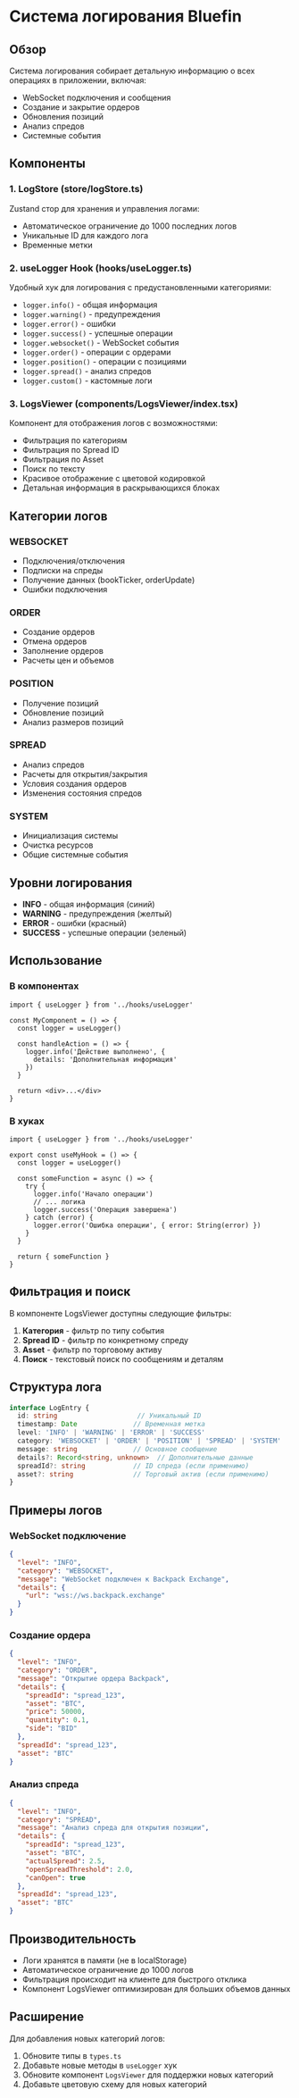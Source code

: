 # Система логирования Bluefin

## Обзор

Система логирования собирает детальную информацию о всех операциях в приложении, включая:
- WebSocket подключения и сообщения
- Создание и закрытие ордеров
- Обновления позиций
- Анализ спредов
- Системные события

## Компоненты

### 1. LogStore (store/logStore.ts)
Zustand стор для хранения и управления логами:
- Автоматическое ограничение до 1000 последних логов
- Уникальные ID для каждого лога
- Временные метки

### 2. useLogger Hook (hooks/useLogger.ts)
Удобный хук для логирования с предустановленными категориями:
- `logger.info()` - общая информация
- `logger.warning()` - предупреждения
- `logger.error()` - ошибки
- `logger.success()` - успешные операции
- `logger.websocket()` - WebSocket события
- `logger.order()` - операции с ордерами
- `logger.position()` - операции с позициями
- `logger.spread()` - анализ спредов
- `logger.custom()` - кастомные логи

### 3. LogsViewer (components/LogsViewer/index.tsx)
Компонент для отображения логов с возможностями:
- Фильтрация по категориям
- Фильтрация по Spread ID
- Фильтрация по Asset
- Поиск по тексту
- Красивое отображение с цветовой кодировкой
- Детальная информация в раскрывающихся блоках

## Категории логов

### WEBSOCKET
- Подключения/отключения
- Подписки на спреды
- Получение данных (bookTicker, orderUpdate)
- Ошибки подключения

### ORDER
- Создание ордеров
- Отмена ордеров
- Заполнение ордеров
- Расчеты цен и объемов

### POSITION
- Получение позиций
- Обновление позиций
- Анализ размеров позиций

### SPREAD
- Анализ спредов
- Расчеты для открытия/закрытия
- Условия создания ордеров
- Изменения состояния спредов

### SYSTEM
- Инициализация системы
- Очистка ресурсов
- Общие системные события

## Уровни логирования

- **INFO** - общая информация (синий)
- **WARNING** - предупреждения (желтый)
- **ERROR** - ошибки (красный)
- **SUCCESS** - успешные операции (зеленый)

## Использование

### В компонентах
```tsx
import { useLogger } from '../hooks/useLogger'

const MyComponent = () => {
  const logger = useLogger()
  
  const handleAction = () => {
    logger.info('Действие выполнено', { 
      details: 'Дополнительная информация' 
    })
  }
  
  return <div>...</div>
}
```

### В хуках
```tsx
import { useLogger } from '../hooks/useLogger'

export const useMyHook = () => {
  const logger = useLogger()
  
  const someFunction = async () => {
    try {
      logger.info('Начало операции')
      // ... логика
      logger.success('Операция завершена')
    } catch (error) {
      logger.error('Ошибка операции', { error: String(error) })
    }
  }
  
  return { someFunction }
}
```

## Фильтрация и поиск

В компоненте LogsViewer доступны следующие фильтры:

1. **Категория** - фильтр по типу события
2. **Spread ID** - фильтр по конкретному спреду
3. **Asset** - фильтр по торговому активу
4. **Поиск** - текстовый поиск по сообщениям и деталям

## Структура лога

```typescript
interface LogEntry {
  id: string                    // Уникальный ID
  timestamp: Date              // Временная метка
  level: 'INFO' | 'WARNING' | 'ERROR' | 'SUCCESS'
  category: 'WEBSOCKET' | 'ORDER' | 'POSITION' | 'SPREAD' | 'SYSTEM'
  message: string              // Основное сообщение
  details?: Record<string, unknown>  // Дополнительные данные
  spreadId?: string            // ID спреда (если применимо)
  asset?: string               // Торговый актив (если применимо)
}
```

## Примеры логов

### WebSocket подключение
```json
{
  "level": "INFO",
  "category": "WEBSOCKET",
  "message": "WebSocket подключен к Backpack Exchange",
  "details": {
    "url": "wss://ws.backpack.exchange"
  }
}
```

### Создание ордера
```json
{
  "level": "INFO",
  "category": "ORDER",
  "message": "Открытие ордера Backpack",
  "details": {
    "spreadId": "spread_123",
    "asset": "BTC",
    "price": 50000,
    "quantity": 0.1,
    "side": "BID"
  },
  "spreadId": "spread_123",
  "asset": "BTC"
}
```

### Анализ спреда
```json
{
  "level": "INFO",
  "category": "SPREAD",
  "message": "Анализ спреда для открытия позиции",
  "details": {
    "spreadId": "spread_123",
    "asset": "BTC",
    "actualSpread": 2.5,
    "openSpreadThreshold": 2.0,
    "canOpen": true
  },
  "spreadId": "spread_123",
  "asset": "BTC"
}
```

## Производительность

- Логи хранятся в памяти (не в localStorage)
- Автоматическое ограничение до 1000 логов
- Фильтрация происходит на клиенте для быстрого отклика
- Компонент LogsViewer оптимизирован для больших объемов данных

## Расширение

Для добавления новых категорий логов:

1. Обновите типы в `types.ts`
2. Добавьте новые методы в `useLogger` хук
3. Обновите компонент `LogsViewer` для поддержки новых категорий
4. Добавьте цветовую схему для новых категорий 